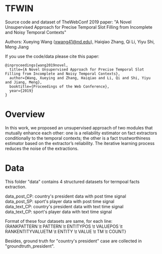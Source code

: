 # TFWIN

Source code and dataset of TheWebConf 2019 paper: "A Novel Unsupervised Approach for Precise Temporal Slot Filling from Incomplete and Noisy Temporal Contexts"

Authors: Xueying Wang (xwang41@nd.edu), Haiqiao Zhang, Qi Li, Yiyu Shi, Meng Jiang

If you use the code/data please cite this paper: 

```
@inproceedings{wang2019novel,
  title={A Novel Unsupervised Approach for Precise Temporal Slot Filling from Incomplete and Noisy Temporal Contexts},
  author={Wang, Xueying and Zhang, Haiqiao and Li, Qi and Shi, Yiyu and Jiang, Meng},
  booktitle={Proceedings of the Web Conference},
  year={2019}
}
```

# Overview

In this work, we proposed an unsupervised approach of two modules that mutually enhance each other: one is a reliability estimator on fact extractors conditionally to the temporal contexts; the other is a fact trustworthiness estimator based on the extractor’s reliability. The iterative learning process reduces the noise of the extractions. 

# Data
This folder "data" contains 4 structured datasets for termpoal facts extraction. 

data_post_CP: country's president data with post time signal  
data_post_SP: sport's player data with post time signal   
data_text_CP: country's president data with text time signal  
data_text_CP: sport's player data with text time signal  

Format of these four datasets are same, for each line:   
{RANKPATTERN \t PATTERN \t ENTITYPOS \t VALUEPOS \t RANKENTITYVALUETM \t ENTITY \t VALUE \t TM \t COUNT}

Besides, ground truth for "country's president" case are collected in "groundtruth_president". 


